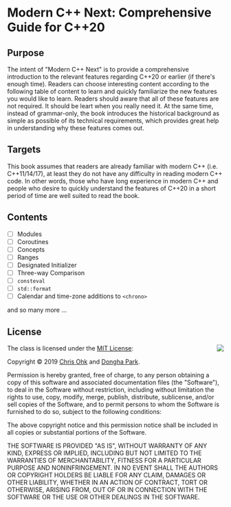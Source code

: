 # Modern C++ Next: Comprehensive Guide for C++20

## Purpose

The intent of "Modern C++ Next" is to provide a comprehensive introduction to the relevant features regarding C++20 or earlier (if there's enough time). Readers can choose interesting content according to the following table of content to learn and quickly familiarize the new features you would like to learn. Readers should aware that all of these features are not required. It should be leart when you really need it. At the same time, instead of grammar-only, the book introduces the historical background as simple as possible of its technical requirements, which provides great help in understanding why these features comes out.

## Targets

This book assumes that readers are already familiar with modern C++ (i.e. C++11/14/17), at least they do not have any difficulty in reading modern C++ code. In other words, those who have long experience in modern C++ and people who desire to quickly understand the features of C++20 in a short period of time are well suited to read the book.

## Contents

- [ ] Modules
- [ ] Coroutines
- [ ] Concepts
- [ ] Ranges
- [ ] Designated Initializer
- [ ] Three-way Comparison
- [ ] `consteval`
- [ ] `std::format`
- [ ] Calendar and time-zone additions to `<chrono>`

and so many more ...

## License

<img align="right" src="http://opensource.org/trademarks/opensource/OSI-Approved-License-100x137.png">

The class is licensed under the [MIT License](http://opensource.org/licenses/MIT):

Copyright &copy; 2019 [Chris Ohk](http://www.github.com/utilForever) and [Dongha Park](https://github.com/luncliff).

Permission is hereby granted, free of charge, to any person obtaining a copy of this software and associated documentation files (the "Software"), to deal in the Software without restriction, including without limitation the rights to use, copy, modify, merge, publish, distribute, sublicense, and/or sell copies of the Software, and to permit persons to whom the Software is furnished to do so, subject to the following conditions:

The above copyright notice and this permission notice shall be included in all copies or substantial portions of the Software.

THE SOFTWARE IS PROVIDED "AS IS", WITHOUT WARRANTY OF ANY KIND, EXPRESS OR IMPLIED, INCLUDING BUT NOT LIMITED TO THE WARRANTIES OF MERCHANTABILITY, FITNESS FOR A PARTICULAR PURPOSE AND NONINFRINGEMENT. IN NO EVENT SHALL THE AUTHORS OR COPYRIGHT HOLDERS BE LIABLE FOR ANY CLAIM, DAMAGES OR OTHER LIABILITY, WHETHER IN AN ACTION OF CONTRACT, TORT OR OTHERWISE, ARISING FROM, OUT OF OR IN CONNECTION WITH THE SOFTWARE OR THE USE OR OTHER DEALINGS IN THE SOFTWARE.